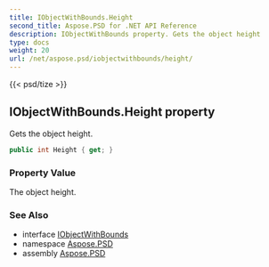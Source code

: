 ```yaml
---
title: IObjectWithBounds.Height
second_title: Aspose.PSD for .NET API Reference
description: IObjectWithBounds property. Gets the object height
type: docs
weight: 20
url: /net/aspose.psd/iobjectwithbounds/height/
---
```

{{< psd/tize >}}
## IObjectWithBounds.Height property

Gets the object height.

```csharp
public int Height { get; }
```

### Property Value

The object height.

### See Also

* interface [IObjectWithBounds](../)
* namespace [Aspose.PSD](../../iobjectwithbounds/)
* assembly [Aspose.PSD](../../../)


